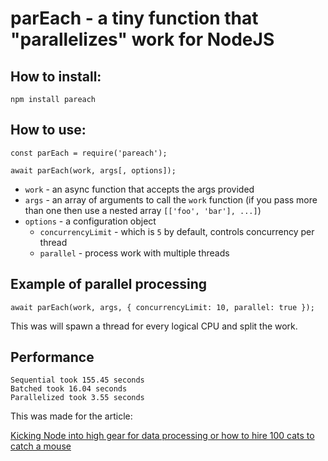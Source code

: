 # parEach - a tiny function that "parallelizes" work for NodeJS

## How to install:

```
npm install pareach
```

## How to use:

```
const parEach = require('pareach');

await parEach(work, args[, options]);
```

- `work` - an async function that accepts the args provided
- `args` - an array of arguments to call the `work` function (if you pass more than one then use a nested array `[['foo', 'bar'], ...]`)
- `options` - a configuration object
    - `concurrencyLimit` - which is `5` by default, controls concurrency per thread
    - `parallel` - process work with multiple threads

## Example of parallel processing

```
await parEach(work, args, { concurrencyLimit: 10, parallel: true });
```

This was will spawn a thread for every logical CPU and split the work.

## Performance

```
Sequential took 155.45 seconds
Batched took 16.04 seconds
Parallelized took 3.55 seconds
```

This was made for the article:

[Kicking Node into high gear for data processing or how to hire 100 cats to catch a mouse](https://sgolem.com/)
